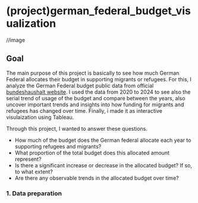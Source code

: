 # (project)german_federal_budget_visualization

//image

## Goal
The main purpose of this project is basically to see how much German Federal allocates their budget in supporting migrants or refugees. For this, I analyze the German Federal budget public data from official [bundeshaushalt website](https://www.bundeshaushalt.de/DE/Download-Portal/download-portal.html). I used the data from 2020 to 2024 to see also the serial trend of usage of the budget and compare between the years, also uncover important trends and insights into how funding for migrants and refugees has changed over time. Finally, i made it as interactive visulaization using Tableau.

Through this project, I wanted to answer these questions.
- How much of the budget does the German federal allocate each year to supporting refugees and migrants?
- What proportion of the total budget does this allocated amount represent?
- Is there a significant increase or decrease in the allocated budget? If so, to what extent?
- Are there any observable trends in the allocated budget over time?

### 1. Data preparation

